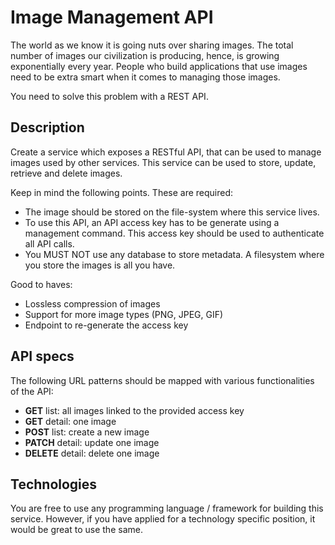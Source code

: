 # Image Management API

The world as we know it is going nuts over sharing images. The total number of
images our civilization is producing, hence, is growing exponentially every
year. People who build applications that use images need to be extra smart
when it comes to managing those images.

You need to solve this problem with a REST API.


## Description

Create a service which exposes a RESTful API, that can be used to manage
images used by other services. This service can be used to store, update,
retrieve and delete images.

Keep in mind the following points. These are required:
 - The image should be stored on the file-system where this service lives.
 - To use this API, an API access key has to be generate using a management
 command. This access key should be used to authenticate all API calls.
 - You MUST NOT use any database to store metadata. A filesystem where you
 store the images is all you have.

Good to haves:
 - Lossless compression of images
 - Support for more image types (PNG, JPEG, GIF)
 - Endpoint to re-generate the access key 


## API specs

The following URL patterns should be mapped with various functionalities of the
API:

 - **GET** list: all images linked to the provided access key
 - **GET** detail: one image
 - **POST** list: create a new image
 - **PATCH** detail: update one image
 - **DELETE** detail: delete one image


## Technologies

You are free to use any programming language / framework for building this
service. However, if you have applied for a technology specific position, it
would be great to use the same.
